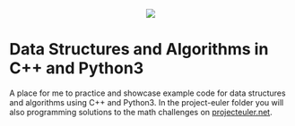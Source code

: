 <p align="center"><img src="https://raw.githubusercontent.com/keon/algorithms/master/docs/source/_static/logo/logotype1blue.png"></p>

Data Structures and Algorithms in C++ and Python3
=================================================
A place for me to practice and showcase example code for data structures and algorithms using C++ and Python3.
In the project-euler folder you will also programming solutions to the math challenges on <a href="https://projecteuler.net/">projecteuler.net</a>.
